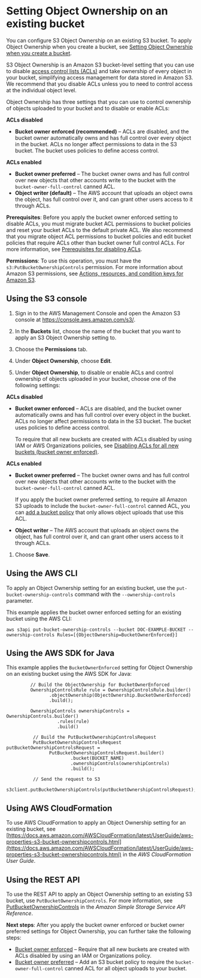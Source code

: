 # Setting Object Ownership on an existing bucket<a name="object-ownership-existing-bucket"></a>

You can configure S3 Object Ownership on an existing S3 bucket\. To apply Object Ownership when you create a bucket, see [Setting Object Ownership when you create a bucket](object-ownership-new-bucket.md)\.

S3 Object Ownership is an Amazon S3 bucket\-level setting that you can use to disable [access control lists \(ACLs\)](acl-overview.md) and take ownership of every object in your bucket, simplifying access management for data stored in Amazon S3\. We recommend that you disable ACLs unless you to need to control access at the individual object level\. 

Object Ownership has three settings that you can use to control ownership of objects uploaded to your bucket and to disable or enable ACLs:

**ACLs disabled**
+ **Bucket owner enforced \(recommended\)** – ACLs are disabled, and the bucket owner automatically owns and has full control over every object in the bucket\. ACLs no longer affect permissions to data in the S3 bucket\. The bucket uses policies to define access control\.

**ACLs enabled**
+ **Bucket owner preferred** – The bucket owner owns and has full control over new objects that other accounts write to the bucket with the `bucket-owner-full-control` canned ACL\. 
+ **Object writer \(default\)** – The AWS account that uploads an object owns the object, has full control over it, and can grant other users access to it through ACLs\.

**Prerequisites**: Before you apply the bucket owner enforced setting to disable ACLs, you must migrate bucket ACL permissions to bucket policies and reset your bucket ACLs to the default private ACL\. We also recommend that you migrate object ACL permissions to bucket policies and edit bucket policies that require ACLs other than bucket owner full control ACLs\. For more information, see [Prerequisites for disabling ACLs](object-ownership-migrating-acls-prerequisites.md)\.

**Permissions**: To use this operation, you must have the `s3:PutBucketOwnershipControls` permission\. For more information about Amazon S3 permissions, see [Actions, resources, and condition keys for Amazon S3](list_amazons3.md)\. 

## Using the S3 console<a name="add-object-ownership"></a>

1. Sign in to the AWS Management Console and open the Amazon S3 console at [https://console\.aws\.amazon\.com/s3/](https://console.aws.amazon.com/s3/)\.

1. In the **Buckets** list, choose the name of the bucket that you want to apply an S3 Object Ownership setting to\.

1. Choose the **Permissions** tab\.

1. Under **Object Ownership**, choose **Edit**\.

1. Under **Object Ownership**, to disable or enable ACLs and control ownership of objects uploaded in your bucket, choose one of the following settings:

**ACLs disabled**
   + **Bucket owner enforced** – ACLs are disabled, and the bucket owner automatically owns and has full control over every object in the bucket\. ACLs no longer affect permissions to data in the S3 bucket\. The bucket uses policies to define access control\.

     To require that all new buckets are created with ACLs disabled by using IAM or AWS Organizations policies, see [Disabling ACLs for all new buckets \(bucket owner enforced\)](ensure-object-ownership.md#object-ownership-requiring-bucket-owner-enforced)\.

**ACLs enabled**
   + **Bucket owner preferred** – The bucket owner owns and has full control over new objects that other accounts write to the bucket with the `bucket-owner-full-control` canned ACL\. 

     If you apply the bucket owner preferred setting, to require all Amazon S3 uploads to include the `bucket-owner-full-control` canned ACL, you can [add a bucket policy](ensure-object-ownership.md#ensure-object-ownership-bucket-policy) that only allows object uploads that use this ACL\.
   + **Object writer** – The AWS account that uploads an object owns the object, has full control over it, and can grant other users access to it through ACLs\.

1. Choose **Save**\.

## Using the AWS CLI<a name="object-ownership-existing-bucket-cli"></a>

To apply an Object Ownership setting for an existing bucket, use the `put-bucket-ownership-controls` command with the `--ownership-controls` parameter\.

This example applies the bucket owner enforced setting for an existing bucket using the AWS CLI:

```
aws s3api put-bucket-ownership-controls --bucket DOC-EXAMPLE-BUCKET --ownership-controls Rules=[{ObjectOwnership=BucketOwnerEnforced}]
```

## Using the AWS SDK for Java<a name="object-ownership-existing-bucket-sdk-java"></a>

This example applies the `BucketOwnerEnforced` setting for Object Ownership on an existing bucket using the AWS SDK for Java:

```
         // Build the ObjectOwnership for BucketOwnerEnforced
         OwnershipControlsRule rule = OwnershipControlsRule.builder()
                .objectOwnership(ObjectOwnership.BucketOwnerEnforced)
                .build();

         OwnershipControls ownershipControls = OwnershipControls.builder()
                   .rules(rule)
                   .build()

          // Build the PutBucketOwnershipControlsRequest
          PutBucketOwnershipControlsRequest putBucketOwnershipControlsRequest =
                PutBucketOwnershipControlsRequest.builder()
                        .bucket(BUCKET_NAME)
                        .ownershipControls(ownershipControls)
                        .build();
                        
          // Send the request to S3 
          s3client.putBucketOwnershipControls(putBucketOwnershipControlsRequest);
```

## Using AWS CloudFormation<a name="object-ownership-existing-bucket-cfn"></a>

To use AWS CloudFormation to apply an Object Ownership setting for an existing bucket, see [https://docs.aws.amazon.com/AWSCloudFormation/latest/UserGuide/aws-properties-s3-bucket-ownershipcontrols.html](https://docs.aws.amazon.com/AWSCloudFormation/latest/UserGuide/aws-properties-s3-bucket-ownershipcontrols.html) in the *AWS CloudFormation User Guide*\.

## Using the REST API<a name="object-ownership-existing-bucket-rest-api"></a>

To use the REST API to apply an Object Ownership setting to an existing S3 bucket, use `PutBucketOwnershipControls`\. For more information, see [PutBucketOwnershipControls](https://docs.aws.amazon.com/AmazonS3/latest/API/API_PutBucketOwnershipControls.html) in the *Amazon Simple Storage Service API Reference*\.

**Next steps**: After you apply the bucket owner enforced or bucket owner preferred settings for Object Ownership, you can further take the following steps:
+ [Bucket owner enforced](ensure-object-ownership.md#object-ownership-requiring-bucket-owner-enforced) – Require that all new buckets are created with ACLs disabled by using an IAM or Organizations policy\. 
+ [Bucket owner preferred](ensure-object-ownership.md#ensure-object-ownership-bucket-policy) – Add an S3 bucket policy to require the `bucket-owner-full-control` canned ACL for all object uploads to your bucket\.